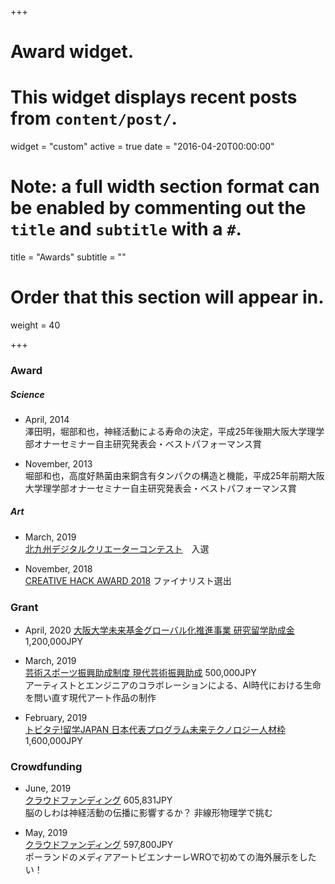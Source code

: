 +++
# Award widget.
# This widget displays recent posts from `content/post/`.
widget = "custom"
active = true
date = "2016-04-20T00:00:00"

# Note: a full width section format can be enabled by commenting out the `title` and `subtitle` with a `#`.
 title = "Awards"
 subtitle = ""

# Order that this section will appear in.
weight = 40

+++

### Award
##### Science
- April, 2014  
澤田明，堀部和也，神経活動による寿命の決定，平成25年後期大阪大学理学部オナーセミナー自主研究発表会・ベストパフォーマンス賞

- November, 2013  
堀部和也，高度好熱菌由来銅含有タンパクの構造と機能，平成25年前期大阪大学理学部オナーセミナー自主研究発表会・ベストパフォーマンス賞

##### Art
- March, 2019  
[北九州デジタルクリエーターコンテスト](http://kdcc.info/archive/2019.html)　入選

- November, 2018  
[CREATIVE HACK AWARD 2018](https://hack.wired.jp/ja/finalist/) ファイナリスト選出


### Grant

- April, 2020
[大阪大学未来基金グローバル化推進事業 研究留学助成金](https://miraikikin.uci-sys.jp/) 1,200,000JPY

- March, 2019  
[芸術スポーツ振興助成制度 現代芸術振興助成](https://istyle-found.org/art_support2019/)   500,000JPY  
アーティストとエンジニアのコラボレーションによる、AI時代における生命を問い直す現代アート作品の制作

- February, 2019  
[トビタテ!留学JAPAN 日本代表プログラム未来テクノロジー人材枠](https://www.tobitate.mext.go.jp/univ/program/tech/index.html) 1,600,000JPY

### Crowdfunding

- June, 2019  
[クラウドファンディング](https://academist-cf.com/projects/119?lang=ja) 605,831JPY  
脳のしわは神経活動の伝播に影響するか？ 非線形物理学で挑む
 
- May, 2019  
[クラウドファンディング](https://motion-gallery.net/projects/hokori_computing) 597,800JPY  
ポーランドのメディアアートビエンナーレWROで初めての海外展示をしたい！
